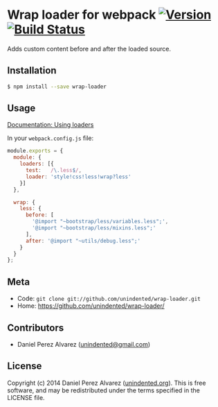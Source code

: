 # Wrap loader for webpack [![Version](https://img.shields.io/npm/v/wrap-loader.svg)](https://www.npmjs.com/package/wrap-loader) [![Build Status](https://img.shields.io/travis/unindented/wrap-loader.svg)](http://travis-ci.org/unindented/wrap-loader)

Adds custom content before and after the loaded source.


## Installation

```sh
$ npm install --save wrap-loader
```


## Usage

[Documentation: Using loaders](http://webpack.github.io/docs/using-loaders.html)

In your `webpack.config.js` file:

```js
module.exports = {
  module: {
    loaders: [{
      test:   /\.less$/,
      loader: 'style!css!less!wrap?less'
    }]
  },

  wrap: {
    less: {
      before: [
        '@import "~bootstrap/less/variables.less";',
        '@import "~bootstrap/less/mixins.less";'
      ],
      after: '@import "~utils/debug.less";'
    }
  }
};
```


## Meta

* Code: `git clone git://github.com/unindented/wrap-loader.git`
* Home: <https://github.com/unindented/wrap-loader/>


## Contributors

* Daniel Perez Alvarez ([unindented@gmail.com](mailto:unindented@gmail.com))


## License

Copyright (c) 2014 Daniel Perez Alvarez ([unindented.org](http://unindented.org/)). This is free software, and may be redistributed under the terms specified in the LICENSE file.

